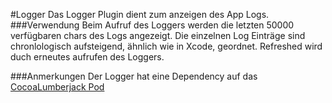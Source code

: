 #Logger
Das Logger Plugin dient zum anzeigen des App Logs.
###Verwendung
Beim Aufruf des Loggers werden die letzten 50000 verfügbaren chars des Logs angezeigt.
Die einzelnen Log Einträge sind chronlologisch aufsteigend, ähnlich wie in Xcode, geordnet.
Refreshed wird duch erneutes aufrufen des Loggers.

###Anmerkungen
Der Logger hat eine Dependency auf das [CocoaLumberjack Pod](https://cocoapods.org/pods/CocoaLumberjack)